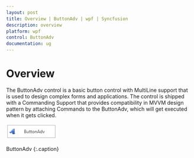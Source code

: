 ```yaml
---
layout: post
title: Overview | ButtonAdv | wpf | Syncfusion
description: overview
platform: wpf
control: ButtonAdv
documentation: ug
---
```


# Overview

The ButtonAdv control is a basic button control with MultiLine support that is used to design complex forms and applications. The control is shipped with a Commanding Support that provides compatibility in MVVM design pattern by attaching Commands to the ButtonAdv, which will get executed when it gets clicked.



![](Overview_images/Overview_img1.png)

ButtonAdv
{:.caption}



